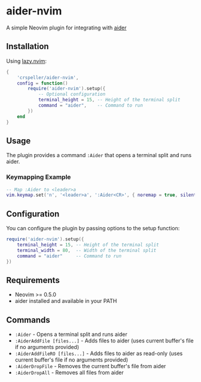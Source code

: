 # aider-nvim

A simple Neovim plugin for integrating with [aider](https://aider.chat/)

## Installation

Using [lazy.nvim](https://github.com/folke/lazy.nvim):

```lua
{
    'crspeller/aider-nvim',
    config = function()
        require('aider-nvim').setup({
            -- Optional configuration
            terminal_height = 15, -- Height of the terminal split
            command = "aider",    -- Command to run
        })
    end
}
```

## Usage

The plugin provides a command `:Aider` that opens a terminal split and runs aider.

### Keymapping Example

```lua
-- Map :Aider to <leader>a
vim.keymap.set('n', '<leader>a', ':Aider<CR>', { noremap = true, silent = true })
```

## Configuration

You can configure the plugin by passing options to the setup function:

```lua
require('aider-nvim').setup({
    terminal_height = 15, -- Height of the terminal split
    terminal_width = 80,  -- Width of the terminal split
    command = "aider"     -- Command to run
})
```

## Requirements

- Neovim >= 0.5.0
- aider installed and available in your PATH

## Commands

- `:Aider` - Opens a terminal split and runs aider
- `:AiderAddFile [files...]` - Adds files to aider (uses current buffer's file if no arguments provided)
- `:AiderAddFileRO [files...]` - Adds files to aider as read-only (uses current buffer's file if no arguments provided)
- `:AiderDropFile` - Removes the current buffer's file from aider
- `:AiderDropAll` - Removes all files from aider
